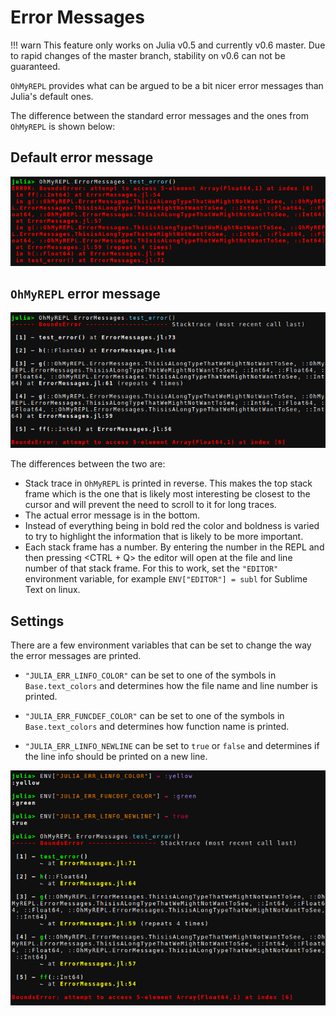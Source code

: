 # Error Messages

!!! warn
    This feature only works on Julia v0.5 and currently v0.6 master. Due to rapid changes of the master branch, stability on v0.6 can not be guaranteed.

`OhMyREPL` provides what can be argued to be a bit nicer error messages than Julia's default ones.

The difference between the standard error messages and the ones from `OhMyREPL` is shown below:

## Default error message

![](err_msg_default.png)

## `OhMyREPL` error message

![](err_msg.png)

The differences between the two are:

* Stack trace in `OhMyREPL` is printed in reverse. This makes the top stack frame which is the one that is likely most interesting be closest to the cursor and will prevent the need to scroll to it for long traces.
* The actual error message is in the bottom.
* Instead of everything being in bold red the color and boldness is varied to try to highlight the information that is likely to be more important.
* Each stack frame has a number. By entering the number in the REPL and then pressing <CTRL + Q> the editor will open at the file and line number of that stack frame. For this to work, set the `"EDITOR"` environment variable, for example `ENV["EDITOR"] = subl` for Sublime Text on linux.


## Settings

There are a few environment variables that can be set to change the way the error messages are printed.

* `"JULIA_ERR_LINFO_COLOR"` can be set to one of the symbols in `Base.text_colors` and determines how the file name and line number is printed.

* `"JULIA_ERR_FUNCDEF_COLOR"` can be set to one of the symbols in `Base.text_colors` and determines how function name is printed.

* `"JULIA_ERR_LINFO_NEWLINE` can be set to `true` or `false` and determines if the line info should be printed on a new line.

![](custom_error.png)

